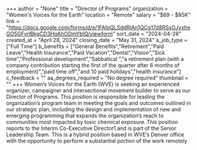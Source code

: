 +++
author = "None"
title = "Director of Programs"
organization = "Women's Voices for the Earth"
location = "Remote"
salary = "$69 - $85K"
link = "https://docs.google.com/forms/d/e/1FAIpQLSddRIAn1QCg17d8RSsGJyxheGO5GFvrlBkgCD3HqAhODmYbIQ/viewform"
sort_date = "2024-04-28"
created_at = "April 28, 2024"
closing_date = "May 31, 2024"
a_job_type = ["Full Time"]
b_benefits = ["General Benefits","Retirement","Paid Leave","Health Insurance","Paid Vacation","Dental","Vision","Sick time","Professional development","Sabbatical ","a retirement plan (with a company contribution starting the first of the quarter after 6 months of employment)","paid time off","and 10 paid holidays","health insurance"]
c_feedback = ""
aa_degrees_required = "No degree required"
thumbnail = ""
+++
Women’s Voices for the Earth (WVE) is seeking an experienced organizer, campaigner and intersectional movement builder to serve as our Director of Programs. This position is responsible for leading the organization’s program team in meeting the goals and outcomes outlined in our strategic plan, including the design and implementation of new and emerging programming that expands the organization’s reach to communities most impacted by toxic chemical exposure. This position reports to the Interim Co-Executive Director1 and is part of the Senior Leadership Team. This is a hybrid position based in WVE’s Denver office with the opportunity to perform a substantial portion of the work remotely